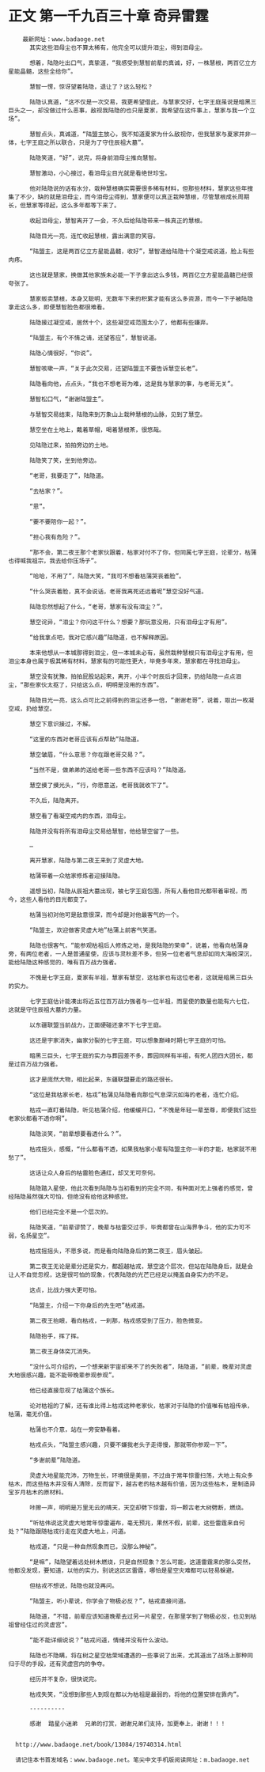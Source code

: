 # 正文 第一千九百三十章 奇异雷霆
        最新网址：www.badaoge.net
          其实这些泪母尘也不算太稀有，他完全可以提升泪尘，得到泪母尘。
      
          想着，陆隐吐出口气，真挚道，“我感受到慧智前辈的真诚，好，一株慧根，两百亿立方星能晶髓，这些全给你”。
      
          慧智一愣，惊讶望着陆隐，退让了？这么轻松？
      
          陆隐认真道，“这不仅是一次交易，我更希望借此，与慧家交好，七字王庭虽说是暗黑三巨头之一，却没做过什么恶事，敌视我陆隐的也只是夏家，我希望在这件事上，慧家与我一个立场”。
      
          慧智点头，真诚道，“陆盟主放心，我不知道夏家为什么敌视你，但我慧家与夏家并非一体，七字王庭之所以联合，只是为了守住辰祖大墓”。
      
          陆隐笑道，“好”，说完，将身前泪母尘推向慧智。
      
          慧智激动，小心接过，看泪母尘目光就是看绝世珍宝。
      
          他对陆隐说的话有水分，栽种慧根确实需要很多稀有材料，但那些材料，慧家这些年搜集了不少，缺的就是泪母尘，而今泪母尘得到，慧家便可以真正栽种慧根，尽管慧根成长周期长，但慧家等得起，这么多年都等下来了。
      
          收起泪母尘，慧智离开了一会，不久后给陆隐带来一株真正的慧根。
      
          陆隐目光一亮，连忙收起慧根，露出满意的笑容。
      
          “陆盟主，这是两百亿立方星能晶髓，收好”，慧智递给陆隐十个凝空戒说道，脸上有些肉疼。
      
          这也就是慧家，换做其他家族未必能一下子拿出这么多钱，两百亿立方星能晶髓已经很夸张了。
      
          慧家贩卖慧根，本身又聪明，无数年下来的积累才能有这么多资源，而今一下子被陆隐拿走这么多，即便慧智脸色都很难看。
      
          陆隐接过凝空戒，居然十个，这些凝空戒范围太小了，他都有些嫌弃。
      
          “陆盟主，有个不情之请，还望答应”，慧智说道。
      
          陆隐心情很好，“你说”。
      
          慧智咳嗽一声，“关于此次交易，还望陆盟主不要告诉慧空长老”。
      
          陆隐看向他，点点头，“我也不想老哥为难，这是我与慧家的事，与老哥无关”。
      
          慧智松口气，“谢谢陆盟主”。
      
          与慧智交易结束，陆隐来到万象山上栽种慧根的山脉，见到了慧空。
      
          慧空坐在土地上，戴着草帽，喝着慧根茶，很悠哉。
      
          见陆隐过来，拍拍旁边的土地。
      
          陆隐笑了笑，坐到他旁边。
      
          “老哥，我要走了”，陆隐道。
      
          “去枯家？”。
      
          “恩”。
      
          “要不要陪你一起？”。
      
          “担心我有危险？”。
      
          “那不会，第二夜王那个老家伙跟着，枯家对付不了你，但同属七字王庭，论辈分，枯蒲也得喊我祖宗，我去给你压场子”。
      
          “哈哈，不用了”，陆隐大笑，“我可不想看枯蒲哭丧着脸”。
      
          “什么哭丧着脸，真不会说话，老哥我离死还远着呢”慧空没好气道。
      
          陆隐忽然想起了什么，“老哥，慧家有没有泪尘？”。
      
          慧空诧异，“泪尘？你问这干什么？想要？那玩意没用，只有泪母尘才有用”。
      
          “给我拿点吧，我对它感兴趣”陆隐道，也不解释原因。
      
          本来他想从一本城那得到泪尘，但一本城未必有，虽然栽种慧根只有泪母尘才有用，但泪尘本身也属于极其稀有材料，慧家有的可能性更大，毕竟多年来，慧家都在寻找泪母尘。
      
          慧空没有犹豫，拍拍屁股站起来，离开，小半个时辰后才回来，扔给陆隐一点点泪尘，“那些家伙太抠了，只给这么点，明明是没用的东西”。
      
          陆隐目光一亮，这么点可比之前得到的泪尘还多一倍，“谢谢老哥”，说着，取出一枚凝空戒，扔给慧空。
      
          慧空下意识接过，不解。
      
          “这里的东西对老哥应该有点帮助”陆隐道。
      
          慧空皱眉，“什么意思？你在跟老哥交易？”。
      
          “当然不是，做弟弟的送给老哥一些东西不应该吗？”陆隐道。
      
          慧空摸了摸光头，“行，你愿意送，老哥我就收下了”。
      
          不久后，陆隐离开。
      
          慧空看了看凝空戒内的东西，泪母尘。
      
          陆隐并没有将所有泪母尘交易给慧智，他给慧空留了一些。
      
          …
      
          离开慧家，陆隐与第二夜王来到了灵虚大地。
      
          枯蒲带着一众枯家修炼者迎接陆隐。
      
          遥想当初，陆隐从辰祖大墓出现，被七字王庭包围，所有人看他目光都带着审视，而今，这些人看他的目光都变了。
      
          枯蒲当初对他可是敌意很深，而今却是对他最客气的一个。
      
          “陆盟主，欢迎做客灵虚大地”枯蒲上前客气笑道。
      
          陆隐也很客气，“能参观枯祖后人修炼之地，是我陆隐的荣幸”，说着，他看向枯蒲身旁，有两位老者，一人是普通星使，应该与灵秋差不多，但另一位老者气息却如同大海般深沉，能给陆隐这种感觉的，唯有百万战力强者。
      
          不愧是七字王庭，夏家有半祖，慧家有慧空，这枯家也有这位老者，这就是暗黑三巨头的实力。
      
          七字王庭估计能凑出将近五位百万战力强者与一位半祖，而星使的数量也能有六七位，这就是守住辰祖大墓的力量。
      
          以东疆联盟当前战力，正面硬碰还拿不下七字王庭。
      
          这还是宇家消失，幽家分裂的七字王庭，可以想象巅峰时期七字王庭的可怕。
      
          暗黑三巨头，七字王庭的实力与葬园差不多，葬园同样有半祖，有死人团四大团长，都是过百万战力强者。
      
          这才是庞然大物，相比起来，东疆联盟要走的路还很长。
      
          “这位是我枯家长老，枯戎”枯蒲见陆隐看向那位气息深沉如海的老者，连忙介绍。
      
          枯戎一直盯着陆隐，听见枯蒲介绍，他缓缓开口，“不愧是年轻一辈至尊，即便我们这些老家伙都看不透你啊”。
      
          陆隐淡笑，“前辈想要看透什么？”。
      
          枯戎摇头，感慨，“什么都看不透，如果我枯家小辈有陆盟主你一半的才能，枯家就不用愁了”。
      
          这话让众人身后的枯雷脸色通红，却又无可奈何。
      
          陆隐踏入星使，他此次看到陆隐与当初看到的完全不同，有种面对无上强者的感觉，曾经陆隐虽然强大可怕，但绝没有给他这种感觉。
      
          他们已经完全不是一个层次的。
      
          陆隐笑道，“前辈谬赞了，晚辈与枯雷交过手，毕竟都曾在山海界争斗，他的实力可不弱，名扬星空”。
      
          枯戎摇摇头，不愿多说，而是看向陆隐身后的第二夜王，眉头皱起。
      
          第二夜王无论是辈分还是实力，都超越枯戎，慧空这个层次，但站在陆隐身后，就是会让人不自觉忽视，这是很可怕的现象，代表陆隐的光芒已经足以掩盖自身实力的不足。
      
          这点，比战力强大更可怕。
      
          “陆盟主，介绍一下你身后的先生吧”枯戎道。
      
          第二夜王抬眼，看向枯戎，一刹那，枯戎感受到了压力，脸色微变。
      
          陆隐抬手，挥了挥。
      
          第二夜王身体突兀消失。
      
          “没什么可介绍的，一个想来新宇宙却来不了的失败者”，陆隐道，“前辈，晚辈对灵虚大地很感兴趣，能不能带晚辈参观参观”。
      
          他已经直接忽视了枯蒲这个族长。
      
          论对枯祖的了解，还有谁比得上枯戎这种老家伙，枯家对于陆隐的价值唯有枯祖传承，枯蒲，毫无价值。
      
          枯蒲也不介意，站在一旁安静看着。
      
          枯戎点头，“陆盟主感兴趣，只要不嫌我老头子走得慢，那就带你参观一下”。
      
          “多谢前辈”陆隐道。
      
          灵虚大地星能充沛，万物生长，环境很是美丽，不过由于常年惊雷扫荡，大地上有众多枯木，而这些枯木并没有人清除，反而留下，越古老的枯木越有价值，因为这些枯木，是制造异宝岁月枯木的原材料。
      
          咔擦一声，明明是万里无云的晴天，天空却劈下惊雷，将一颗古老大树劈断，燃烧。
      
          “听枯伟说这灵虚大地常年惊雷遍布，毫无预兆，果然不假，前辈，这些雷霆来自何处？”陆隐跟随枯戎行走在灵虚大地上，问道。
      
          枯戎道，“只是一种自然现象而已，没那么神秘”。
      
          “是嘛”，陆隐望着远处树木燃烧，只是自然现象？怎么可能，这道雷霆来的那么突然，他都没发现，要知道，以他的实力，别说这区区雷霆，哪怕是星空灾难都可以轻易躲避。
      
          但枯戎不想说，陆隐也就没再问。
      
          “陆盟主，听小辈说，你学会了物极必反？”，枯戎直接问道。
      
          陆隐道，“不错，前辈应该知道晚辈去过另一片星空，在那里学到了物极必反，也见到枯祖曾经住过的灵虚宫”。
      
          “能不能详细说说？”枯戎问道，情绪并没有什么波动。
      
          陆隐也不隐瞒，将在树之星空枯荣域遭遇的一些事说了出来，尤其道出了战场上那种同归于尽的手段，还有灵虚宫内的争夺。
      
          经历并不复杂，很快说完。
      
          枯戎失笑，“没想到那些人到现在都以为枯祖是最弱的，将他的位置安排在靠内”。
      
          ----------
      
          感谢  踏星小迷弟  兄弟的打赏，谢谢兄弟们支持，加更奉上，谢谢！！！
      
      
      http://www.badaoge.net/book/13084/19740314.html
      
      请记住本书首发域名：www.badaoge.net。笔尖中文手机版阅读网址：m.badaoge.net